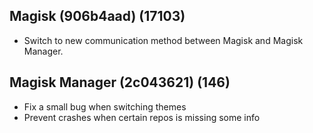 ## Magisk (906b4aad) (17103)
- Switch to new communication method between Magisk and Magisk Manager.

## Magisk Manager (2c043621) (146)
- Fix a small bug when switching themes
- Prevent crashes when certain repos is missing some info
